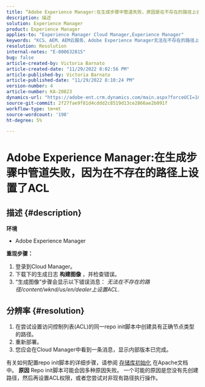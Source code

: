 ```yaml
---
title: “Adobe Experience Manager:在生成步骤中管道失败，原因是在不存在的路径上设置了ACL”
description: 描述
solution: Experience Manager
product: Experience Manager
applies-to: "Experience Manager Cloud Manager,Experience Manager"
keywords: "KCS、AEM、AEM云服务、Adobe Experience Manager无法在不存在的路径上设置acl"
resolution: Resolution
internal-notes: "E-000632815"
bug: false
article-created-by: Victoria Barnato
article-created-date: "11/29/2022 8:02:56 PM"
article-published-by: Victoria Barnato
article-published-date: "11/29/2022 8:10:24 PM"
version-number: 4
article-number: KA-20823
dynamics-url: "https://adobe-ent.crm.dynamics.com/main.aspx?forceUCI=1&pagetype=entityrecord&etn=knowledgearticle&id=b3697ccb-2070-ed11-9561-6045bd006a22"
source-git-commit: 2f27fae9f81d4cddd2c8519d13ce2866ae2b091f
workflow-type: tm+mt
source-wordcount: '198'
ht-degree: 5%

---
```


# Adobe Experience Manager:在生成步骤中管道失败，因为在不存在的路径上设置了ACL

## 描述 {#description}

<b>环境</b>
- Adobe Experience Manager

<b>重现步骤：</b>
1. 登录到Cloud Manager。
2. 下载下的生成日志 <b>构建图像</b> ，并检查错误。
3. “生成图像”步骤会显示以下错误消息： *无法在不存在的路径/content/wknd/us/en/dealer上设置ACL*.



## 分辨率 {#resolution}


1. 在尝试设置访问控制列表(ACL)的同一repo init脚本中创建具有正确节点类型的路径。
2. 重新部署。
3. 您应会在Cloud Manager中看到一条消息，显示内部版本已完成。


有关如何配置repo init脚本的详细步骤，请参阅 [存储库初始化](https://sling.apache.org/documentation/bundles/repository-initialization.html) 在Apache文档中。
<b>原因</b>
Repo init脚本可能会因多种原因失败。 一个可能的原因是您没有先创建路径，然后再设置ACL权限，或者您尝试对非现有路径执行操作。
